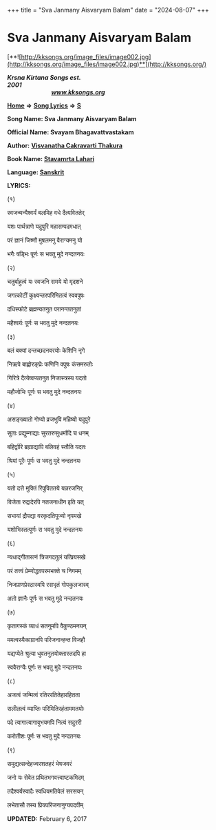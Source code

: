 +++
title = "Sva Janmany Aisvaryam Balam"
date = "2024-08-07"
+++

# Sva Janmany Aisvaryam Balam
[**![http://kksongs.org/image_files/image002.jpg](http://kksongs.org/image_files/image002.jpg)**](http://kksongs.org/)

**_Krsna Kirtana Songs est. 2001_**                                                                                                                                                 **_www.kksongs.org_**

**[Home](http://kksongs.org/)** **⇒** **[Song Lyrics](http://kksongs.org/lyrics.html)** **⇒** **[S](http://kksongs.org/songs/song_s.html)**

**Song Name: Sva Janmany Aisvaryam Balam**

**Official Name: Svayam Bhagavattvastakam**

**Author:** [**Visvanatha Cakravarti Thakura**](http://kksongs.org/authors/list/vct.html)

**Book Name: [Stavamrta Lahari](http://kksongs.org/authors/literature/stavamrta_lahari.html)**

**Language: [Sanskrit](http://kksongs.org/language/list/sanskrit.html)**

**LYRICS:**

(१)

स्वजन्मन्यैश्वर्यं बलमिह वधे दैत्यविततेर्

यशः पार्थत्राणे यदुपुरि महासम्पदमधात्

परं ज्ञानं जिष्णौ मुषलमनु वैराग्यमनु यो

भगैः षड्भिः पूर्णः स भवतु मुदे नन्दतनयः

(२)

चतुर्बाहुत्वं यः स्वजनि समये यो मृदशने

जगत्कोटीं कुक्ष्यन्तरपरिमितत्वं स्ववपुषः

दधिस्फोटे ब्रह्मण्यतनुत परानन्ततनुतां

महैश्वर्यः पूर्णः स भवतु मुदे नन्दतनयः

(३)

बलं बक्यां दन्तच्छदनवरयोः केशिनि नृगे

निऋपे बाह्वोरङ्घ्रेः फणिनि वपुषः कंसमरुतोः

गिरित्रे दैत्येष्वप्यतनुत निजास्त्रस्य यदतो

महौजोभिः पूर्णः स भवतु मुदे नन्दतनयः

(४)

असङ्ख्यातो गोप्यो व्रजभुवि महिष्यो यदुपुरे

सुताः प्रद्युम्नाद्याः सुरतरुसुधर्मादि च धनम्

बहिर्द्वारि ब्रह्माद्यापि बलिवहं स्तौति यदतः

श्रियां पूरैः पूर्णः स भवतु मुदे नन्दतनयः

(५)

यतो दत्ते मुक्तिं रिपुविततये यन्नरजनिर्

विजेता रुद्रादेरपि नतजनाधीन इति यत्

सभायां द्रौपद्या वरकृदतिपूज्यो नृपमखे

यशोभिस्तत्पूर्णः स भवतु मुदे नन्दतनयः

(६)

न्यधाद्गीतारत्नं त्रिजगदतुलं यत्प्रियसखे

परं तत्त्वं प्रेम्णोद्धवपरमभक्ते च निगमम्

निजप्राणप्रेस्ठास्वपि रसभृतं गोपकुलजास्व्

अतो ज्ञानैः पूर्णः स भवतु मुदे नन्दतनयः

(७)

कृतागस्कं व्याधं सतनुमपि वैकुण्ठमनयन्

ममत्वस्यैकाग्रानपि परिजनान्हन्त विजहौ

यद्यप्येते श्रुत्या धुवतनुतयोक्तास्तदपि हा

स्ववैराग्यैः पूर्णः स भवतु मुदे नन्दतनयः

(८)

अजत्वं जन्मित्वं रतिररतितेहारहितता

सलीलत्वं व्याप्तिः परिमितिरहंताममतयोः

पदे त्यागात्यागावुभयमपि नित्यं सदुररी

करोतीशः पूर्णः स भवतु मुदे नन्दतनयः

(९)

समुद्यत्सन्देहज्वरशतहरं भेषजवरं

जनो यः सेवेत प्रथितभगवत्त्वाष्टकमिदम्

तदैश्वर्यस्वादैः स्वधियमतिवेलं सरसयन्

लभेतासौ तस्य प्रियपरिजनानुग्यपदवीम्

**UPDATED:** February 6, 2017
